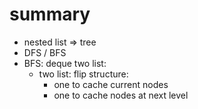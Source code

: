 
# summary

- nested list => tree
- DFS / BFS
- BFS: deque two list: 
	- two list: flip structure:
		- one to cache current nodes
		- one to cache nodes at next level

